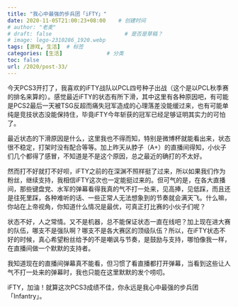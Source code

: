 ```yaml
---
title: "我心中最强的步兵团「iFTY」"
date: 2020-11-05T21:00:23+08:00    # 创建时间
# author: "老麦"
# draft: false                       # 是否是草稿？
# image: lego-2310286_1920.webp
tags: [游戏, 生活]  # 标签
categories: [生活]              # 分类
toc: false
url: /2020/post-33/
---
```


今天PCS3开打了，我喜欢的iFTY战队以PCL四号种子出战（这个是以PCL秋季赛的排名来算的）。感觉最近iFTY的状态有所下滑，其中这里有各种原因吧，有可能是PCS2最后一天被TSG反超而痛失冠军造成的心理落差没能缓过来，也有可能单纯是竞技状态没能保持住，毕竟iFTY今年斩获的冠军已经足够证明其实力的可怕了。

最近状态的下滑原因是什么，这里我也不得而知，特别是微博杯就能看出来，状态很不稳定，打架时没有配合等等。加上昨天从脖子（A+）的直播间得知，小伙子们几个都得了感冒，不知道是不是这个原因，总之最近的确打的不太好。

然而打不好就打不好呗，iFTY之前的在深渊不照样挺了过来，所以如果我们作为粉丝，继续支持，我相信iFTY这次也一定能挺过来的。但可气的是，在各大直播间，那些键盘党、水军的弹幕看得我真的气不打一处来，见高捧，见低踩，而且还是往死里踩，各种难听的话、一些正常人无法想象到的节奏就会满天飞。什么嘛，你站在上帝视角，你知道什么情况是最优，可真正打比赛的小伙子们呢？

状态不好，人之常情。又不是机器，总不能保证状态一直在线吧？加上现在进大赛的队伍，哪支不是强队啊？哪支不是各大赛区的顶级队伍？所以，在iFTY状态不好的时候，真心希望粉丝给予的不是嘲讽与节奏，是鼓励与支持，哪怕像我一样，在直播间做一个默默的支持者。

我知道现在的直播间弹幕真不能看，但习惯了看直播都打开弹幕，当看到这些让人气不打一处来的弹幕时，我也只能在这里默默的发个唠叨。

iFTY，加油！就算这次PCS3成绩不佳，你永远是我心中最强的步兵团「Infantry」。